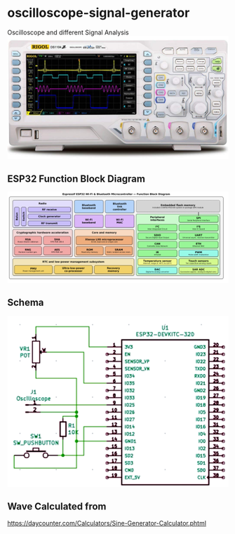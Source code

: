 # oscilloscope-signal-generator
Oscilloscope and different Signal Analysis    
![Scope](rigol-scope.png)  

## ESP32 Function Block Diagram  

![esp32](ESP32.png)

## Schema  
![schema](waveform_generator.png)   
## Wave Calculated from  
 https://daycounter.com/Calculators/Sine-Generator-Calculator.phtml    

